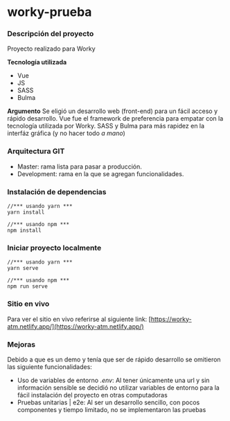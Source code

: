 # worky-prueba

### Descripción del proyecto
Proyecto realizado para Worky

__Tecnología utilizada__
- Vue
- JS
- SASS
- Bulma

__Argumento__
Se eligió un desarrollo web (front-end) para un fácil acceso y rápido desarrollo.
Vue fue el framework de preferencia para empatar con la tecnología utilizada por Worky.
SASS y Bulma para más rapidez en la interfáz gráfica (y no hacer todo _a mano_)

### Arquitectura GIT
- Master: rama lista para pasar a producción.
- Development: rama en la que se agregan funcionalidades.
  

### Instalación de dependencias

```
//*** usando yarn ***
yarn install

//*** usando npm ***
npm install

```

### Iniciar proyecto localmente

```
//*** usando yarn ***
yarn serve

//*** usando npm ***
npm run serve
```

### Sitio en vivo
Para ver el sitio en vivo referirse al siguiente link:
[https://worky-atm.netlify.app/](https://worky-atm.netlify.app/)

### Mejoras
Debido a que es un demo y tenía que ser de rápido desarrollo se omitieron las siguiente funcionalidades:
- Uso de variables de entorno _.env_:
Al tener únicamente una url y sin información sensible se decidió no utilizar variables de entorno para la fácil instalación del proyecto en otras computadoras
- Pruebas unitarias | e2e:
Al ser un desarrollo sencillo, con pocos componentes y tiempo limitado, no se implementaron las pruebas
